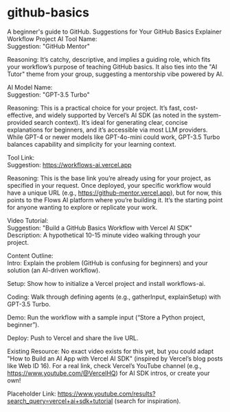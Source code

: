 # github-basics
A beginner's guide to GitHub.
Suggestions for Your GitHub Basics Explainer Workflow Project
AI Tool Name:  
Suggestion: "GitHub Mentor"  

Reasoning: It’s catchy, descriptive, and implies a guiding role, which fits your workflow’s purpose of teaching GitHub basics. It also ties into the "AI Tutor" theme from your group, suggesting a mentorship vibe powered by AI.

AI Model Name:  
Suggestion: "GPT-3.5 Turbo"  

Reasoning: This is a practical choice for your project. It’s fast, cost-effective, and widely supported by Vercel’s AI SDK (as noted in the system-provided search context). It’s ideal for generating clear, concise explanations for beginners, and it’s accessible via most LLM providers. While GPT-4 or newer models like GPT-4o-mini could work, GPT-3.5 Turbo balances capability and simplicity for your learning context.

Tool Link:  
Suggestion: https://workflows-ai.vercel.app  

Reasoning: This is the base link you’re already using for your project, as specified in your request. Once deployed, your specific workflow would have a unique URL (e.g., https://github-mentor.vercel.app), but for now, this points to the Flows AI platform where you’re building it. It’s the starting point for anyone wanting to explore or replicate your work.

Video Tutorial:  
Suggestion: "Build a GitHub Basics Workflow with Vercel AI SDK"  
Description: A hypothetical 10-15 minute video walking through your project.  

Content Outline:  
Intro: Explain the problem (GitHub is confusing for beginners) and your solution (an AI-driven workflow).  

Setup: Show how to initialize a Vercel project and install workflows-ai.  

Coding: Walk through defining agents (e.g., gatherInput, explainSetup) with GPT-3.5 Turbo.  

Demo: Run the workflow with a sample input (“Store a Python project, beginner”).  

Deploy: Push to Vercel and share the live URL.

Existing Resource: No exact video exists for this yet, but you could adapt "How to Build an AI App with Vercel AI SDK" (inspired by Vercel’s blog posts like Web ID 16). For a real link, check Vercel’s YouTube channel (e.g., https://www.youtube.com/@VercelHQ) for AI SDK intros, or create your own!  

Placeholder Link: https://www.youtube.com/results?search_query=vercel+ai+sdk+tutorial (search for inspiration).

